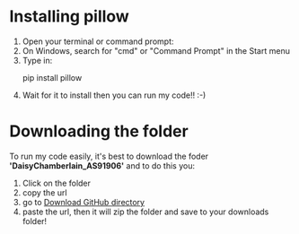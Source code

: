 <h1>Installing pillow</h1>

<ol>
<li>Open your terminal or command prompt:</li>

  <li>On Windows, search for "cmd" or "Command Prompt" in the Start menu </li>
  
<li>Type in:</li>

  pip install pillow
  
<li>Wait for it to install then you can run my code!! :-)</li>
</ol>

<h1>Downloading the folder</h1>
To run my code easily, it's best to download the foder <b>'DaisyChamberlain_AS91906'</b> and to do this you:
<ol>
  <li>Click on the folder</li>
  <li>copy the url</li>
  <li>go to <a href="https://download-directory.github.io/">Download GitHub directory</a></li>
  <li>paste the url, then it will zip the folder and save to your downloads folder!</li>
</ol>
